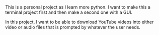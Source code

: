 This is a personal project as I learn more python. I want to make this a
terminal project first and then make a second one with a GUI.

In this project, I want to be able to download YouTube videos into either video
or audio files that is prompted by whatever the user needs.
